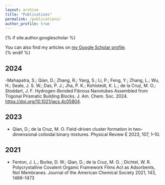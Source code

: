```yaml
---
layout: archive
title: "Publications"
permalink: /publications/
author_profile: true
---
```


{% if site.author.googlescholar %}
  <div class="wordwrap">You can also find my articles on <a href="{{site.author.googlescholar}}">my Google Scholar profile</a>.</div>
{% endif %}

## 2024
-Mahapatra, S.; Qian, D.; Zhang, R.; Yang, S.; Li, P.; Feng, Y.; Zhang, L.; Wu, H.; Seale, J. S. W.; Das, P. J.; Jha, P. K.; Kohlstedt, K. L.; de la Cruz, M. O.; Stoddart, J. F. Hydrogen-Bonded Fibrous Nanotubes Assembled from Trigonal Prismatic Building Blocks. J. Am. Chem. Soc. 2024. https://doi.org/10.1021/jacs.4c05804.
## 2023
- Qian, D.; de la Cruz, M. O. Field-driven cluster formation in two-dimensional colloidal
binary mixtures. Physical Review E 2023, 107, 1–10.

## 2021
- Fenton, J. L.; Burke, D. W.; Qian, D.; de la Cruz, M. O. ; Dichtel, W. R. Polycrystalline
Covalent Organic Framework Films Act as Adsorbents, Not Membranes. Journal of the
American Chemical Society 2021, 143, 1466–1473
